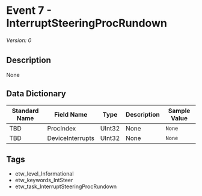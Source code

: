 # Event 7 - InterruptSteeringProcRundown
###### Version: 0

## Description
None

## Data Dictionary
|Standard Name|Field Name|Type|Description|Sample Value|
|---|---|---|---|---|
|TBD|ProcIndex|UInt32|None|`None`|
|TBD|DeviceInterrupts|UInt32|None|`None`|

## Tags
* etw_level_Informational
* etw_keywords_IntSteer
* etw_task_InterruptSteeringProcRundown